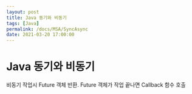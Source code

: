 ```yaml
---
layout: post
title: Java 동기와 비동기
tags: [Java]
permalink: /docs/MSA/SyncAsync
date: 2021-03-20 17:00:00
---
```

# Java 동기와 비동기

비동기 작업시 Future 객체 반환. Future 객체가 작업 끝나면 Callback 함수 호출

